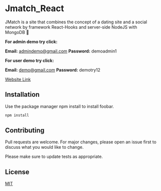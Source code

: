 


# Jmatch_React

JMatch is a site that combines the concept of a dating site and a social network by framework React-Hooks and server-side NodeJS with MongoDB 🙂


**For admin demo try click:**

**Email:**  admindemo@gmail.com
**Password:** demoadmin1

**For user demo try click:**

**Email:**  demo@gmail.com
**Password:** demotry12


[Website Link](https://jmatch.netlify.app/) 

## Installation

Use the package manager npm install to install foobar.

```bash
npm install
```


## Contributing
Pull requests are welcome. For major changes, please open an issue first to discuss what you would like to change.

Please make sure to update tests as appropriate.

## License
[MIT](LICENSES.md)